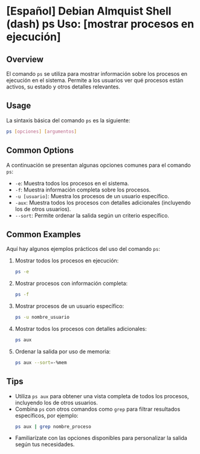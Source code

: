 # [Español] Debian Almquist Shell (dash) ps Uso: [mostrar procesos en ejecución]

## Overview
El comando `ps` se utiliza para mostrar información sobre los procesos en ejecución en el sistema. Permite a los usuarios ver qué procesos están activos, su estado y otros detalles relevantes.

## Usage
La sintaxis básica del comando `ps` es la siguiente:

```bash
ps [opciones] [argumentos]
```

## Common Options
A continuación se presentan algunas opciones comunes para el comando `ps`:

- `-e`: Muestra todos los procesos en el sistema.
- `-f`: Muestra información completa sobre los procesos.
- `-u [usuario]`: Muestra los procesos de un usuario específico.
- `-aux`: Muestra todos los procesos con detalles adicionales (incluyendo los de otros usuarios).
- `--sort`: Permite ordenar la salida según un criterio específico.

## Common Examples
Aquí hay algunos ejemplos prácticos del uso del comando `ps`:

1. Mostrar todos los procesos en ejecución:
   ```bash
   ps -e
   ```

2. Mostrar procesos con información completa:
   ```bash
   ps -f
   ```

3. Mostrar procesos de un usuario específico:
   ```bash
   ps -u nombre_usuario
   ```

4. Mostrar todos los procesos con detalles adicionales:
   ```bash
   ps aux
   ```

5. Ordenar la salida por uso de memoria:
   ```bash
   ps aux --sort=-%mem
   ```

## Tips
- Utiliza `ps aux` para obtener una vista completa de todos los procesos, incluyendo los de otros usuarios.
- Combina `ps` con otros comandos como `grep` para filtrar resultados específicos, por ejemplo:
  ```bash
  ps aux | grep nombre_proceso
  ```
- Familiarízate con las opciones disponibles para personalizar la salida según tus necesidades.